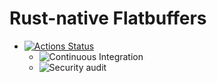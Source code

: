 # Rust-native Flatbuffers

* [![Actions Status](https://github.com/bbqsrc/fbs-rs/workflows/Fbs/badge.svg)](https://github.com/bbqsrc/fbs-rs/actions)
  * ![Continuous Integration](https://github.com/bbqsrc/fbs-rs/workflows/Continuous%20Integration/badge.svg)
  * ![Security audit](https://github.com/bbqsrc/fbs-rs/workflows/Security%20audit/badge.svg)
